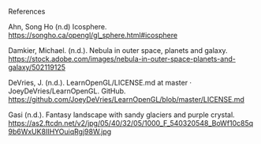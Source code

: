 References

Ahn, Song Ho (n.d) Icosphere. https://songho.ca/opengl/gl_sphere.html#icosphere

Damkier, Michael. (n.d.). Nebula in outer space, planets and galaxy. https://stock.adobe.com/images/nebula-in-outer-space-planets-and-galaxy/502119125

DeVries, J. (n.d.). LearnOpenGL/LICENSE.md at master · JoeyDeVries/LearnOpenGL. GitHub. https://github.com/JoeyDeVries/LearnOpenGL/blob/master/LICENSE.md

Gasi (n.d.). Fantasy landscape with sandy glaciers and purple crystal. https://as2.ftcdn.net/v2/jpg/05/40/32/05/1000_F_540320548_BoWf10c85q9b6WxUK8IIHYOuiqRgj98W.jpg
